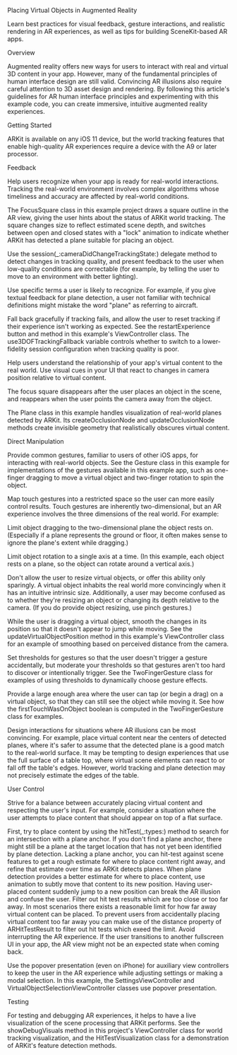 Placing Virtual Objects in Augmented Reality

Learn best practices for visual feedback, gesture interactions, and realistic rendering in AR experiences, as well as tips for building SceneKit-based AR apps.

Overview

Augmented reality offers new ways for users to interact with real and virtual 3D content in your app. However, many of the fundamental principles of human interface design are still valid. Convincing AR illusions also require careful attention to 3D asset design and rendering. By following this article's guidelines for AR human interface principles and experimenting with this example code, you can create immersive, intuitive augmented reality experiences.

Getting Started

ARKit is available on any iOS 11 device, but the world tracking features that enable high-quality AR experiences require a device with the A9 or later processor.

Feedback

Help users recognize when your app is ready for real-world interactions. Tracking the real-world environment involves complex algorithms whose timeliness and accuracy are affected by real-world conditions.

The FocusSquare class in this example project draws a square outline in the AR view, giving the user hints about the status of ARKit world tracking. The square changes size to reflect estimated scene depth, and switches between open and closed states with a "lock" animation to indicate whether ARKit has detected a plane suitable for placing an object.

Use the session(_:cameraDidChangeTrackingState:) delegate method to detect changes in tracking quality, and present feedback to the user when low-quality conditions are correctable (for example, by telling the user to move to an environment with better lighting).

Use specific terms a user is likely to recognize. For example, if you give textual feedback for plane detection, a user not familiar with technical definitions might mistake the word "plane" as referring to aircraft.

Fall back gracefully if tracking fails, and allow the user to reset tracking if their experience isn't working as expected. See the restartExperience button and method in this example's ViewController class. The use3DOFTrackingFallback variable controls whether to switch to a lower-fidelity session configuration when tracking quality is poor.

Help users understand the relationship of your app's virtual content to the real world. Use visual cues in your UI that react to changes in camera position relative to virtual content.

The focus square disappears after the user places an object in the scene, and reappears when the user points the camera away from the object.

The Plane class in this example handles visualization of real-world planes detected by ARKit. Its createOcclusionNode and updateOcclusionNode methods create invisible geometry that realistically obscures virtual content.

Direct Manipulation

Provide common gestures, familiar to users of other iOS apps, for interacting with real-world objects. See the Gesture class in this example for implementations of the gestures available in this example app, such as one-finger dragging to move a virtual object and two-finger rotation to spin the object.

Map touch gestures into a restricted space so the user can more easily control results. Touch gestures are inherently two-dimensional, but an AR experience involves the three dimensions of the real world. For example:

Limit object dragging to the two-dimensional plane the object rests on. (Especially if a plane represents the ground or floor, it often makes sense to ignore the plane's extent while dragging.)

Limit object rotation to a single axis at a time. (In this example, each object rests on a plane, so the object can rotate around a vertical axis.)

Don't allow the user to resize virtual objects, or offer this ability only sparingly. A virtual object inhabits the real world more convincingly when it has an intuitive intrinsic size. Additionally, a user may become confused as to whether they're resizing an object or changing its depth relative to the camera. (If you do provide object resizing, use pinch gestures.)

While the user is dragging a virtual object, smooth the changes in its position so that it doesn't appear to jump while moving. See the updateVirtualObjectPosition method in this example's ViewController class for an example of smoothing based on perceived distance from the camera.

Set thresholds for gestures so that the user doesn't trigger a gesture accidentally, but moderate your thresholds so that gestures aren't too hard to discover or intentionally trigger. See the TwoFingerGesture class for examples of using thresholds to dynamically choose gesture effects.

Provide a large enough area where the user can tap (or begin a drag) on a virtual object, so that they can still see the object while moving it. See how the firstTouchWasOnObject boolean is computed in the TwoFingerGesture class for examples.

Design interactions for situations where AR illusions can be most convincing. For example, place virtual content near the centers of detected planes, where it's safer to assume that the detected plane is a good match to the real-world surface. It may be tempting to design experiences that use the full surface of a table top, where virtual scene elements can react to or fall off the table's edges. However, world tracking and plane detection may not precisely estimate the edges of the table.

User Control

Strive for a balance between accurately placing virtual content and respecting the user's input. For example, consider a situation where the user attempts to place content that should appear on top of a flat surface.

First, try to place content by using the hitTest(_:types:) method to search for an intersection with a plane anchor. If you don't find a plane anchor, there might still be a plane at the target location that has not yet been identified by plane detection.
Lacking a plane anchor, you can hit-test against scene features to get a rough estimate for where to place content right away, and refine that estimate over time as ARKit detects planes.
When plane detection provides a better estimate for where to place content, use animation to subtly move that content to its new position. Having user-placed content suddenly jump to a new position can break the AR illusion and confuse the user.
Filter out hit test results which are too close or too far away. In most scenarios there exists a reasonable limit for how far away virtual content can be placed. To prevent users from accidentally placing virtual content too far away you can make use of the distance property of ARHitTestResult to filter out hit tests which exeed the limit.
Avoid interrupting the AR experience. If the user transitions to another fullscreen UI in your app, the AR view might not be an expected state when coming back.

Use the popover presentation (even on iPhone) for auxiliary view controllers to keep the user in the AR experience while adjusting settings or making a modal selection. In this example, the SettingsViewController and VirtualObjectSelectionViewController classes use popover presentation.

Testing

For testing and debugging AR experiences, it helps to have a live visualization of the scene processing that ARKit performs. See the showDebugVisuals method in this project's ViewController class for world tracking visualization, and the HitTestVisualization class for a demonstration of ARKit's feature detection methods.
